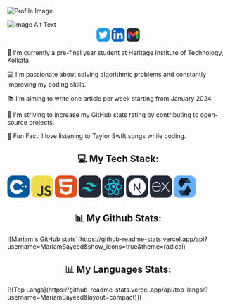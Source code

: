 ![Profile Image](image-source)

<img alt="Image Alt Text" src="HELLO WORLD.gif" width="1000" height="500"/>

<div align="center">
<a href="https://twitter.com/MariamSayeed3"><img src="assets/Twitter.svg" alt="Twitter" width="30" height="30"/></a>
<a href="https://www.linkedin.com/in/mariam-sayeed/"><img src="assets/LinkedIn.svg" alt="LinkedIn" width="30" height="30"/></a>
<a href="mailto:mariambintsayeed@gmail.com"><img src="assets/Gmail-Dark.svg" alt="Gmail" width="30" height="30"/></a>
</div>


👋 I'm currently a pre-final year student at Heritage Institute of Technology, Kolkata. 

💻 I'm passionate about solving algorithmic problems and constantly improving my coding skills.

📚 I'm aiming to write one article per week starting from January 2024.

🚀 I'm striving to increase my GitHub stats rating by contributing to open-source projects.

🎵 Fun Fact: I love listening to Taylor Swift songs while coding. 

<h2 align="center">💻 My Tech Stack:</h2>

<img src="assets/CPP.svg" alt="C++" width="50" height="50"/> <img src="assets/JavaScript.svg" alt="javascript" width="50" height="50"/> <img src="assets/HTML.svg" alt="html" width="50" height="50"/> <img src="assets/TailwindCSS-Dark.svg" alt="CSS" width="50" height="50"/> <img src="assets/React-Dark.svg" alt="reactjs" width="50" height="50"/> <img src="assets/NextJS-Dark.svg" alt="nextjs" width="50" height="50"/> <img src="assets/ExpressJS-Dark.svg" alt="express" width="50" height="50"/> <img src="assets/Solidity.svg" alt="solidity" width="50" height="50"/>

<h2 align="center"> 📊 My Github Stats:</h2>
![Mariam's GitHub stats](https://github-readme-stats.vercel.app/api?username=MariamSayeed&show_icons=true&theme=radical)

<h2 align="center"> 📊 My Languages Stats:</h2>
[![Top Langs](https://github-readme-stats.vercel.app/api/top-langs/?username=MariamSayeed&layout=compact)](